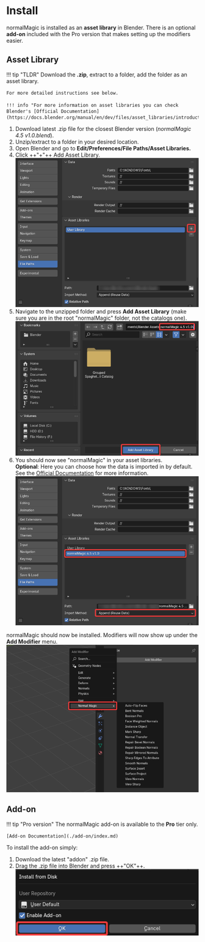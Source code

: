 # Install

normalMagic is installed as an **asset library** in Blender. There is an optional **add-on** included with the Pro version that makes setting up the modifiers easier.

## Asset Library

!!! tip "TLDR"
    Download the **.zip**, extract to a folder, add the folder as an asset library.
    
    For more detailed instructions see below.

    !!! info "For more information on asset libraries you can check Blender's [Official Documentation](https://docs.blender.org/manual/en/dev/files/asset_libraries/introduction.html#introduction)"



1. Download latest .zip file for the closest Blender version (*normalMagic 4.5 v1.0.blend*).
2. Unzip/extract to a folder in your desired location.
3. Open Blender and go to **Edit/Preferences/File Paths/Asset Libraries.**
4. Click ++"\+"++ Add Asset Library. ![install_1](assets/install/install_1.png)
5. Navigate to the unzipped folder and press **Add Asset Library** (make sure you are in the root "normalMagic" folder, not the catalogs one). ![install_2](assets/install/install_2.png)
6. You should now see "normalMagic" in your asset libraries.  
**Optional**: Here you can choose how the data is imported in by default. See the [Official Documentation](https://docs.blender.org/manual/en/latest/editors/asset_browser.html#import-settings) for more information. ![install_3](./assets/install/install_3.png)

normalMagic should now be installed. Modifiers will now show up under the **Add Modifier** menu. ![install_check](./assets/install/install_check.png)

## Add-on

!!! tip "Pro version"
    The normalMagic add-on is available to the **Pro** tier only.

    [Add-on Documentation](./add-on/index.md)


To install the add-on simply:

1. Download the latest "addon" .zip file.
2. Drag the .zip file into Blender and press ++"OK"++. ![install_addon](./assets/install/install_addon.png)

